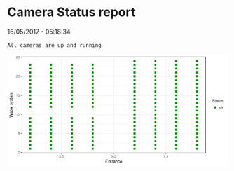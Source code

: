 Camera Status report
================
16/05/2017 - 05:18:34

    All cameras are up and running

![](camreport_files/figure-markdown_github/unnamed-chunk-2-1.png)
